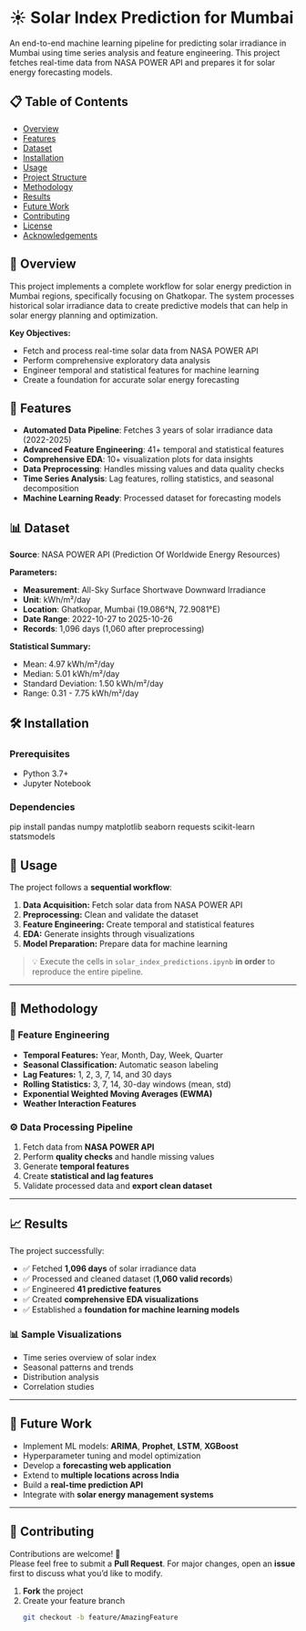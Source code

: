 # ☀️ Solar Index Prediction for Mumbai

An end-to-end machine learning pipeline for predicting solar irradiance in Mumbai using time series analysis and feature engineering. This project fetches real-time data from NASA POWER API and prepares it for solar energy forecasting models.

## 📋 Table of Contents

- [Overview](#overview)
- [Features](#features)
- [Dataset](#dataset)
- [Installation](#installation)
- [Usage](#usage)
- [Project Structure](#project-structure)
- [Methodology](#methodology)
- [Results](#results)
- [Future Work](#future-work)
- [Contributing](#contributing)
- [License](#license)
- [Acknowledgements](#acknowledgements)

## 🌟 Overview

This project implements a complete workflow for solar energy prediction in Mumbai regions, specifically focusing on Ghatkopar. The system processes historical solar irradiance data to create predictive models that can help in solar energy planning and optimization.

**Key Objectives:**
- Fetch and process real-time solar data from NASA POWER API
- Perform comprehensive exploratory data analysis
- Engineer temporal and statistical features for machine learning
- Create a foundation for accurate solar energy forecasting

## 🚀 Features

- **Automated Data Pipeline**: Fetches 3 years of solar irradiance data (2022-2025)
- **Advanced Feature Engineering**: 41+ temporal and statistical features
- **Comprehensive EDA**: 10+ visualization plots for data insights
- **Data Preprocessing**: Handles missing values and data quality checks
- **Time Series Analysis**: Lag features, rolling statistics, and seasonal decomposition
- **Machine Learning Ready**: Processed dataset for forecasting models

## 📊 Dataset

**Source**: NASA POWER API (Prediction Of Worldwide Energy Resources)

**Parameters:**
- **Measurement**: All-Sky Surface Shortwave Downward Irradiance
- **Unit**: kWh/m²/day
- **Location**: Ghatkopar, Mumbai (19.086°N, 72.9081°E)
- **Date Range**: 2022-10-27 to 2025-10-26
- **Records**: 1,096 days (1,060 after preprocessing)

**Statistical Summary:**
- Mean: 4.97 kWh/m²/day
- Median: 5.01 kWh/m²/day
- Standard Deviation: 1.50 kWh/m²/day
- Range: 0.31 - 7.75 kWh/m²/day

## 🛠️ Installation

### Prerequisites
- Python 3.7+
- Jupyter Notebook

### Dependencies

pip install pandas numpy matplotlib seaborn requests scikit-learn statsmodels

## 📖 Usage
The project follows a **sequential workflow**:

1. **Data Acquisition:** Fetch solar data from NASA POWER API  
2. **Preprocessing:** Clean and validate the dataset  
3. **Feature Engineering:** Create temporal and statistical features  
4. **EDA:** Generate insights through visualizations  
5. **Model Preparation:** Prepare data for machine learning  

> 💡 Execute the cells in `solar_index_predictions.ipynb` **in order** to reproduce the entire pipeline.

---

## 🔬 Methodology

### 🧩 Feature Engineering
- **Temporal Features:** Year, Month, Day, Week, Quarter  
- **Seasonal Classification:** Automatic season labeling  
- **Lag Features:** 1, 2, 3, 7, 14, and 30 days  
- **Rolling Statistics:** 3, 7, 14, 30-day windows (mean, std)  
- **Exponential Weighted Moving Averages (EWMA)**  
- **Weather Interaction Features**

### ⚙️ Data Processing Pipeline
1. Fetch data from **NASA POWER API**  
2. Perform **quality checks** and handle missing values  
3. Generate **temporal features**  
4. Create **statistical and lag features**  
5. Validate processed data and **export clean dataset**

---

## 📈 Results

The project successfully:
- ✅ Fetched **1,096 days** of solar irradiance data  
- ✅ Processed and cleaned dataset (**1,060 valid records**)  
- ✅ Engineered **41 predictive features**  
- ✅ Created **comprehensive EDA visualizations**  
- ✅ Established a **foundation for machine learning models**

### 📊 Sample Visualizations
- Time series overview of solar index  
- Seasonal patterns and trends  
- Distribution analysis  
- Correlation studies  

---

## 🔮 Future Work
- Implement ML models: **ARIMA**, **Prophet**, **LSTM**, **XGBoost**  
- Hyperparameter tuning and model optimization  
- Develop a **forecasting web application**  
- Extend to **multiple locations across India**  
- Build a **real-time prediction API**  
- Integrate with **solar energy management systems**

---

## 🤝 Contributing
Contributions are welcome! 🎉  
Please feel free to submit a **Pull Request**. For major changes, open an **issue** first to discuss what you’d like to modify.

1. **Fork** the project  
2. Create your feature branch  
   ```bash
   git checkout -b feature/AmazingFeature
